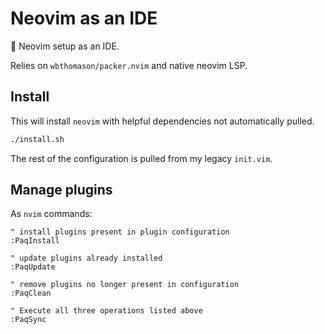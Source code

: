# Neovim as an IDE

:monkey:
Neovim setup as an IDE.

Relies on `wbthomason/packer.nvim` and native neovim LSP.

## Install

This will install `neovim` with helpful dependencies not automatically pulled.

```bash
./install.sh
```

The rest of the configuration is pulled from my legacy `init.vim`.

## Manage plugins

As `nvim` commands:

```vim
" install plugins present in plugin configuration
:PaqInstall

" update plugins already installed
:PaqUpdate

" remove plugins no longer present in configuration
:PaqClean

" Execute all three operations listed above
:PaqSync
```
